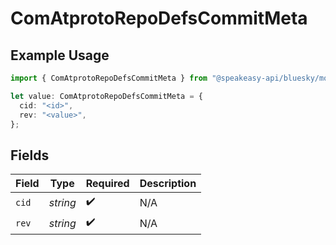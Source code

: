# ComAtprotoRepoDefsCommitMeta

## Example Usage

```typescript
import { ComAtprotoRepoDefsCommitMeta } from "@speakeasy-api/bluesky/models/components";

let value: ComAtprotoRepoDefsCommitMeta = {
  cid: "<id>",
  rev: "<value>",
};
```

## Fields

| Field              | Type               | Required           | Description        |
| ------------------ | ------------------ | ------------------ | ------------------ |
| `cid`              | *string*           | :heavy_check_mark: | N/A                |
| `rev`              | *string*           | :heavy_check_mark: | N/A                |